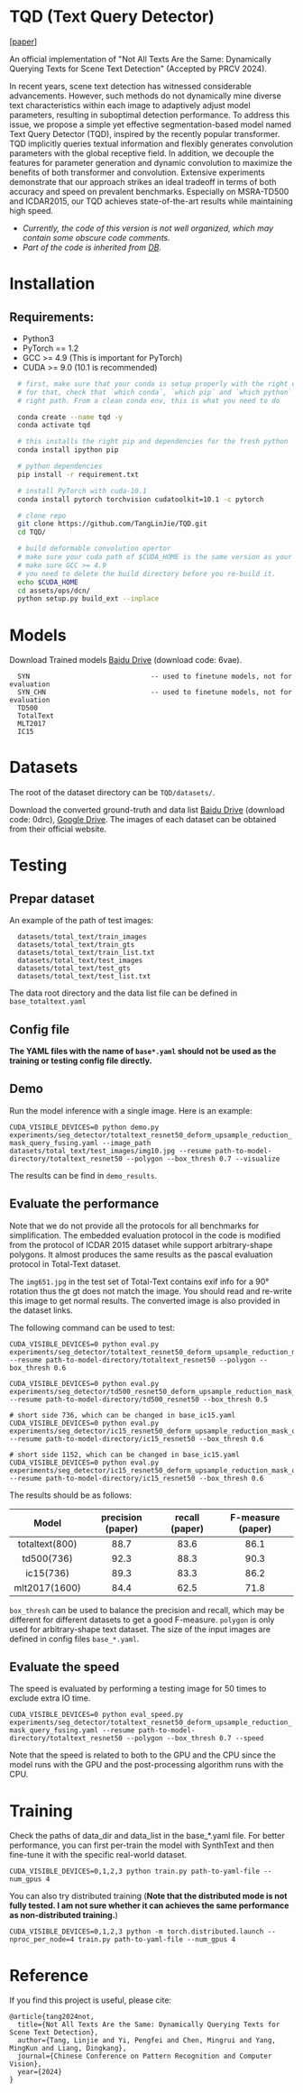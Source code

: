 # TQD (Text Query Detector)

[[paper](https://link.springer.com/chapter/10.1007/978-981-97-8511-7_26)]

An official implementation of "Not All Texts Are the Same: Dynamically Querying Texts for Scene Text Detection" (Accepted by PRCV 2024). 

In recent years, scene text detection has witnessed considerable advancements. However, such methods do not dynamically mine diverse text characteristics within each image to adaptively adjust model parameters, resulting in suboptimal detection performance. To address this issue, we propose a simple yet effective segmentation-based model named Text Query Detector (TQD), inspired by the recently popular transformer. TQD implicitly queries textual information and flexibly generates convolution parameters with the global receptive field. In addition, we decouple the features for parameter generation and dynamic convolution to maximize the benefits of both transformer and convolution. Extensive experiments demonstrate that our approach strikes an ideal tradeoff in terms of both accuracy and speed on prevalent benchmarks. Especially on MSRA-TD500 and ICDAR2015, our TQD achieves state-of-the-art results while maintaining high speed.

* *Currently, the code of this version is not well organized, which may contain some obscure code comments.*
* *Part of the code is inherited from [DB](https://github.com/MhLiao/DB).*

# Installation

## Requirements:
- Python3
- PyTorch == 1.2 
- GCC >= 4.9 (This is important for PyTorch)
- CUDA >= 9.0 (10.1 is recommended)


```bash
  # first, make sure that your conda is setup properly with the right environment
  # for that, check that `which conda`, `which pip` and `which python` points to the
  # right path. From a clean conda env, this is what you need to do

  conda create --name tqd -y
  conda activate tqd

  # this installs the right pip and dependencies for the fresh python
  conda install ipython pip

  # python dependencies
  pip install -r requirement.txt

  # install PyTorch with cuda-10.1
  conda install pytorch torchvision cudatoolkit=10.1 -c pytorch

  # clone repo
  git clone https://github.com/TangLinJie/TQD.git
  cd TQD/

  # build deformable convolution opertor
  # make sure your cuda path of $CUDA_HOME is the same version as your cuda in PyTorch
  # make sure GCC >= 4.9
  # you need to delete the build directory before you re-build it.
  echo $CUDA_HOME
  cd assets/ops/dcn/
  python setup.py build_ext --inplace

```

# Models

Download Trained models [Baidu Drive](https://pan.baidu.com/s/1NUfSoH2ZzgVQbLZO7UhDFg?pwd=6vae) (download code: 6vae).
```
  SYN                              -- used to finetune models, not for evaluation
  SYN_CHN                          -- used to finetune models, not for evaluation
  TD500
  TotalText
  MLT2017
  IC15
```

# Datasets

The root of the dataset directory can be ```TQD/datasets/```.

Download the converted ground-truth and data list [Baidu Drive](https://pan.baidu.com/s/1VfHGYYWhxHot1RLyrfKOHg?pwd=0drc) (download code: 0drc), [Google Drive](https://drive.google.com/open?id=12ozVTiBIqK8rUFWLUrlquNfoQxL2kAl7). The images of each dataset can be obtained from their official website.

# Testing
## Prepar dataset
An example of the path of test images: 
```
  datasets/total_text/train_images
  datasets/total_text/train_gts
  datasets/total_text/train_list.txt
  datasets/total_text/test_images
  datasets/total_text/test_gts
  datasets/total_text/test_list.txt
```
The data root directory and the data list file can be defined in ```base_totaltext.yaml```

## Config file
**The YAML files with the name of ```base*.yaml``` should not be used as the training or testing config file directly.**

## Demo
Run the model inference with a single image. Here is an example:

```CUDA_VISIBLE_DEVICES=0 python demo.py experiments/seg_detector/totaltext_resnet50_deform_upsample_reduction_mask_query_fusing.yaml --image_path datasets/total_text/test_images/img10.jpg --resume path-to-model-directory/totaltext_resnet50 --polygon --box_thresh 0.7 --visualize```

The results can be find in `demo_results`.

## Evaluate the performance
Note that we do not provide all the protocols for all benchmarks for simplification. The embedded evaluation protocol in the code is modified from the protocol of ICDAR 2015 dataset while support arbitrary-shape polygons. It almost produces the same results as the pascal evaluation protocol in Total-Text dataset. 

The `img651.jpg` in the test set of Total-Text contains exif info for a 90° rotation thus the gt does not match the image. You should read and re-write this image to get normal results. The converted image is also provided in the dataset links. 

The following command can be used to test:

```
CUDA_VISIBLE_DEVICES=0 python eval.py experiments/seg_detector/totaltext_resnet50_deform_upsample_reduction_mask_query_fusing.yaml --resume path-to-model-directory/totaltext_resnet50 --polygon --box_thresh 0.6

CUDA_VISIBLE_DEVICES=0 python eval.py experiments/seg_detector/td500_resnet50_deform_upsample_reduction_mask_query_fusing.yaml --resume path-to-model-directory/td500_resnet50 --box_thresh 0.5

# short side 736, which can be changed in base_ic15.yaml
CUDA_VISIBLE_DEVICES=0 python eval.py experiments/seg_detector/ic15_resnet50_deform_upsample_reduction_mask_query_fusing.yaml --resume path-to-model-directory/ic15_resnet50 --box_thresh 0.6

# short side 1152, which can be changed in base_ic15.yaml
CUDA_VISIBLE_DEVICES=0 python eval.py experiments/seg_detector/ic15_resnet50_deform_upsample_reduction_mask_query_fusing.yaml --resume path-to-model-directory/ic15_resnet50 --box_thresh 0.6
```

The results should be as follows:

|        Model       	| precision (paper) 	| recall (paper) 	| F-measure (paper) 	|
|:------------------:	|:-----------------:	|:--------------:	|:-----------------:	|
| totaltext(800)      |        88.7       	|      83.6      	|        86.1       	|
|   td500(736)   	    |        92.3       	|      88.3      	|        90.3       	|
|   ic15(736)         |        89.3      	  |      83.3      	|        86.2       	|
| mlt2017(1600)       |        84.4      	  |      62.5      	|        71.8       	|


```box_thresh``` can be used to balance the precision and recall, which may be different for different datasets to get a good F-measure. ```polygon``` is only used for arbitrary-shape text dataset. The size of the input images are defined in config files ```base_*.yaml```.

## Evaluate the speed 
The speed is evaluated by performing a testing image for 50 times to exclude extra IO time.

```CUDA_VISIBLE_DEVICES=0 python eval_speed.py experiments/seg_detector/totaltext_resnet50_deform_upsample_reduction_mask_query_fusing.yaml --resume path-to-model-directory/totaltext_resnet50 --polygon --box_thresh 0.7 --speed```

Note that the speed is related to both to the GPU and the CPU since the model runs with the GPU and the post-processing algorithm runs with the CPU.

# Training
Check the paths of data_dir and data_list in the base_*.yaml file. For better performance, you can first per-train the model with SynthText and then fine-tune it with the specific real-world dataset.

```CUDA_VISIBLE_DEVICES=0,1,2,3 python train.py path-to-yaml-file --num_gpus 4```

You can also try distributed training (**Note that the distributed mode is not fully tested. I am not sure whether it can achieves the same performance as non-distributed training.**)

```CUDA_VISIBLE_DEVICES=0,1,2,3 python -m torch.distributed.launch --nproc_per_node=4 train.py path-to-yaml-file --num_gpus 4```

# Reference
If you find this project is useful, please cite:
```
@article{tang2024not,
  title={Not All Texts Are the Same: Dynamically Querying Texts for Scene Text Detection},
  author={Tang, Linjie and Yi, Pengfei and Chen, Mingrui and Yang, MingKun and Liang, Dingkang},
  journal={Chinese Conference on Pattern Recognition and Computer Vision},
  year={2024}
}
```
    

